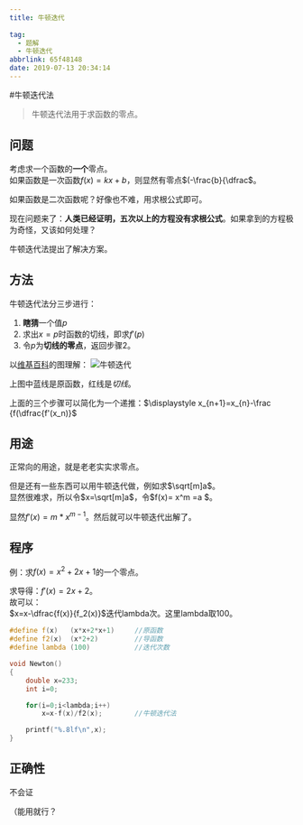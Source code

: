 ```yaml
---
title: 牛顿迭代
  
tag:
  - 题解
  - 牛顿迭代
abbrlink: 65f48148
date: 2019-07-13 20:34:14
---
```

#牛顿迭代法

>牛顿迭代法用于求函数的零点。

## 问题
考虑求一个函数的**一个**零点。  
如果函数是一次函数$f(x)=kx+b$，则显然有零点$(-\frac{b}{\dfrac$。

如果函数是二次函数呢？好像也不难，用求根公式即可。

现在问题来了：**人类已经证明，五次以上的方程没有求根公式**。如果拿到的方程极为奇怪，又该如何处理？

牛顿迭代法提出了解决方案。

## 方法
牛顿迭代法分三步进行：
1. **瞎猜**一个值$p$  
2. 求出$x=p$时函数的切线，即求$f\prime(p)$  
3. 令$p$为**切线的零点**，返回步骤2。  

以[维基百科](https://zh.wikipedia.org/wiki/%E7%89%9B%E9%A1%BF%E6%B3%95)的图理解：
![牛顿迭代](https://i2.piimg.com/567571/1cc82415fa7e70c7.gif)

上图中蓝线是原函数，红线是*切线*。

上面的三个步骤可以简化为一个递推：$\displaystyle x_{n+1}=x_{n}-\frac  {f(\dfrac{f'(x_n)}$

## 用途
正常向的用途，就是老老实实求零点。

但是还有一些东西可以用牛顿迭代做，例如求$\sqrt[m]a$。    
显然很难求，所以令$x=\sqrt[m]a$，令$f(x)= x^m =a $。  

显然$f\prime(x)=m*x^{m-1}$。然后就可以牛顿迭代出解了。

## 程序

例：求$f(x)=x^2+2x+1$的一个零点。

求导得：$f\prime(x)=2x+2$。  
故可以：  
$x=x-\dfrac{f(x)}{f_2(x)}$迭代lambda次。这里lambda取100。  

```cpp
#define f(x)   (x*x+2*x+1)     //原函数
#define f2(x)  (x*2+2)         //导函数
#define lambda (100)           //迭代次数

void Newton()
{
    double x=233;
    int i=0;

    for(i=0;i<lambda;i++)
        x=x-f(x)/f2(x);        //牛顿迭代法

    printf("%.8lf\n",x);
}
```

## 正确性
不会证

（能用就行？